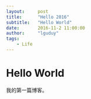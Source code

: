 ```yaml
---
layout:     post
title:      "Hello 2016"
subtitle:   "Hello World"
date:       2016-11-2 11:00:00
author:     "lguduy"
tags:
    - Life
---
```


# Hello World
我的第一篇博客。





